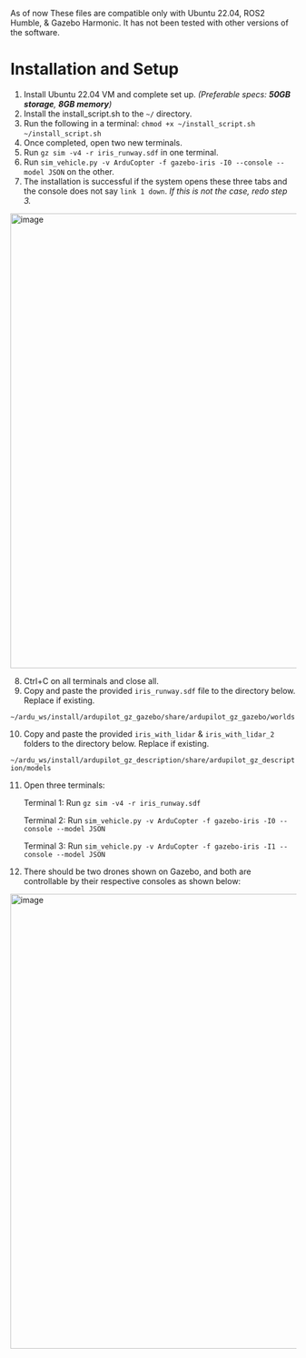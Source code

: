 As of now These files are compatible only with Ubuntu 22.04, ROS2 Humble, & Gazebo Harmonic. It has not been tested with other versions of the software.

# Installation and Setup
1. Install Ubuntu 22.04 VM and complete set up. _(Preferable specs: **50GB storage**, **8GB memory**)_
2. Install the install_script.sh to the `~/` directory. 
3. Run the following in a terminal:
   `chmod +x ~/install_script.sh` `~/install_script.sh`
4. Once completed, open two new terminals.
5. Run `gz sim -v4 -r iris_runway.sdf` in one terminal.
6. Run `sim_vehicle.py -v ArduCopter -f gazebo-iris -I0 --console --model JSON` on the other.
7. The installation is successful if the system opens these three tabs and the console does not say `link 1 down`. _If this is not the case, redo step 3._
<img width="800" alt="image" src="https://github.com/user-attachments/assets/299e9784-3558-4eb3-b06b-d6e7f5297d0e">

8. Ctrl+C on all terminals and close all.
9. Copy and paste the provided `iris_runway.sdf` file to the directory below. Replace if existing.

`~/ardu_ws/install/ardupilot_gz_gazebo/share/ardupilot_gz_gazebo/worlds`

10. Copy and paste the provided `iris_with_lidar` & `iris_with_lidar_2` folders to the directory below. Replace if existing.

`~/ardu_ws/install/ardupilot_gz_description/share/ardupilot_gz_description/models`

11. Open three terminals:

    Terminal 1: Run `gz sim -v4 -r iris_runway.sdf`

    Terminal 2: Run `sim_vehicle.py -v ArduCopter -f gazebo-iris -I0 --console --model JSON`

    Terminal 3: Run `sim_vehicle.py -v ArduCopter -f gazebo-iris -I1 --console --model JSON`

12. There should be two drones shown on Gazebo, and both are controllable by their respective consoles  as shown below:
<img width="800" alt="image" src="https://github.com/user-attachments/assets/b79dde47-4d78-4ec4-ab86-01c437419507">


